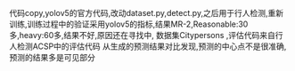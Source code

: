 代码copy,yolov5的官方代码,改动dataset.py,detect.py,之后用于行人检测,重新训练,训练过程中的验证采用yolov5的指标,结果MR-2,Reasonable:30多,heavy:60多,结果不好,原因还在寻找中,
数据集Citypersons  ,评估代码来自行人检测ACSP中的评估代码
从生成的预测结果对比发现,预测的中心点不是很准确,预测的结果多是可见部分



